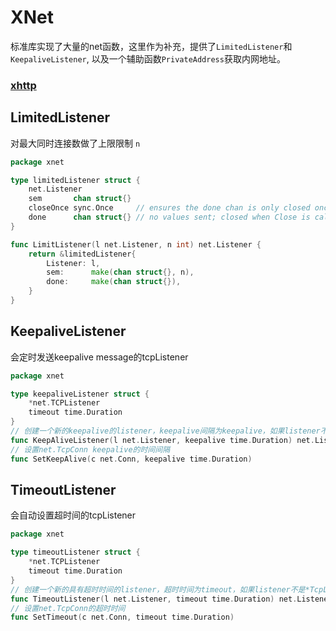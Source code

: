 # XNet
标准库实现了大量的net函数，这里作为补充，提供了`LimitedListener`和`KeepaliveListener`, 以及一个辅助函数`PrivateAddress`获取内网地址。


### [xhttp](./xhttp/README.md)

## LimitedListener
对最大同时连接数做了上限限制 `n`
```go
package xnet

type limitedListener struct {
	net.Listener
	sem       chan struct{}
	closeOnce sync.Once     // ensures the done chan is only closed once
	done      chan struct{} // no values sent; closed when Close is called
}

func LimitListener(l net.Listener, n int) net.Listener {
	return &limitedListener{
		Listener: l,
		sem:      make(chan struct{}, n),
		done:     make(chan struct{}),
	}
}
```

## KeepaliveListener
会定时发送keepalive message的tcpListener
```go
package xnet

type keepaliveListener struct {
	*net.TCPListener
	timeout time.Duration
}
// 创建一个新的keepalive的listener，keepalive间隔为keepalive，如果listener不是*TcpListener，则会原样返回。
func KeepAliveListener(l net.Listener, keepalive time.Duration) net.Listener
// 设置net.TcpConn keepalive的时间间隔
func SetKeepAlive(c net.Conn, keepalive time.Duration)
```

## TimeoutListener
会自动设置超时间的tcpListener
```go
package xnet

type timeoutListener struct {
	*net.TCPListener
	timeout time.Duration
}
// 创建一个新的具有超时时间的listener，超时时间为timeout，如果listener不是*TcpListener，则会原样返回。
func TimeoutListener(l net.Listener, timeout time.Duration) net.Listener
// 设置net.TcpConn的超时时间
func SetTimeout(c net.Conn, timeout time.Duration)
```

